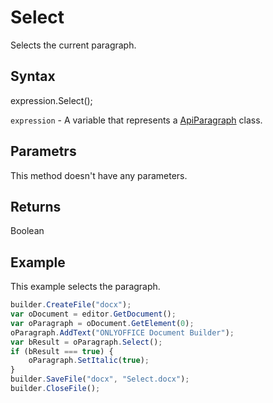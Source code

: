 # Select

Selects the current paragraph.

## Syntax

expression.Select();

`expression` - A variable that represents a [ApiParagraph](../ApiParagraph.md) class.

## Parametrs

This method doesn't have any parameters.

## Returns

Boolean

## Example

This example selects the paragraph.

```javascript
builder.CreateFile("docx");
var oDocument = editor.GetDocument();
var oParagraph = oDocument.GetElement(0);
oParagraph.AddText("ONLYOFFICE Document Builder");
var bResult = oParagraph.Select();
if (bResult === true) {
	oParagraph.SetItalic(true);
}
builder.SaveFile("docx", "Select.docx");
builder.CloseFile();
```